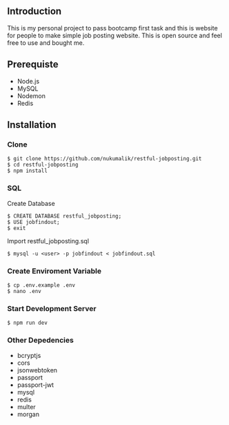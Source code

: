 ﻿## Introduction

This is my personal project to pass bootcamp first task and this is website for people to make simple job posting website. This is open source and feel free to use and bought me.

## Prerequiste

-   Node.js
-   MySQL
-   Nodemon
-   Redis

## Installation

### Clone

    $ git clone https://github.com/nukumalik/restful-jobposting.git
    $ cd restful-jobposting
    $ npm install

### SQL

Create Database

    $ CREATE DATABASE restful_jobposting;
    $ USE jobfindout;
    $ exit

Import restful_jobposting.sql

    $ mysql -u <user> -p jobfindout < jobfindout.sql

### Create Enviroment Variable

    $ cp .env.example .env
    $ nano .env

### Start Development Server

    $ npm run dev

### Other Depedencies

-   bcryptjs
-   cors
-   jsonwebtoken
-   passport
-   passport-jwt
-   mysql
-   redis
-   multer
-   morgan
